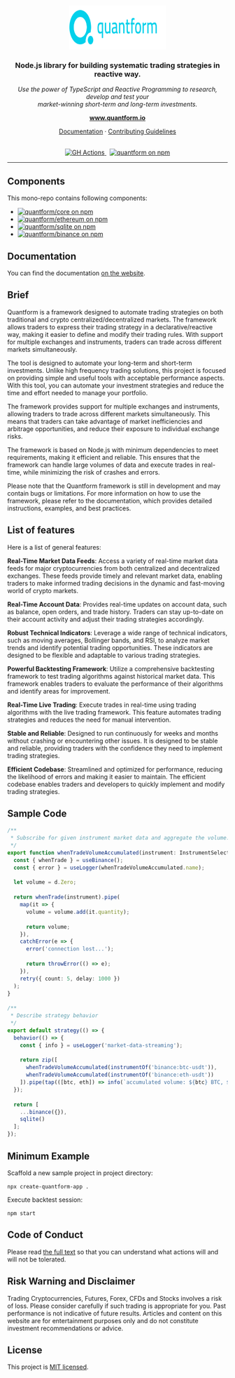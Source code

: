 <p align="center">
  <img src="https://raw.githubusercontent.com/quantform/quantform/main/quantform.svg" alt="quantform-logo" width="220px" height="100px"/>
  <br>
</p>
<h3 align="center">Node.js library for building systematic trading strategies in reactive way.</h3>
<p align="center">
  <i>Use the power of TypeScript and Reactive Programming to research, develop and test your <br />market-winning short-term and long-term investments.</i>
  <br>
</p>

<p align="center">
  <a href="https://www.quantform.io"><strong>www.quantform.io</strong></a>
  <br>
</p>

<p align="center">
  <a href="https://developer.quantform.io/">Documentation</a>
  ·
  <a href="CONTRIBUTING.md">Contributing Guidelines</a>
  <br>
  <br>
</p>

<p align="center">
  <a href="https://github.com/quantform/quantform/actions/workflows/release.yml">
    <img src="https://github.com/quantform/quantform/actions/workflows/release.yml/badge.svg" alt="GH Actions" />
  </a>&nbsp;
  <a href="LICENSE.md">
    <img src="https://img.shields.io/badge/license-MIT-blue.svg" alt="quantform on npm" />
  </a>
</p>

<hr>

## Components

This mono-repo contains following components:

- <a href="https://www.npmjs.com/package/@quantform/core"><img src="https://img.shields.io/npm/v/@quantform/core.svg?logo=npm&logoColor=fff&label=@quantform/core&color=03D1EB&style=flat-square" alt="quantform/core on npm" /></a>
- <a href="https://www.npmjs.com/package/@quantform/ethereum"><img src="https://img.shields.io/npm/v/@quantform/ethereum.svg?logo=npm&logoColor=fff&label=@quantform/ethereum&color=03D1EB&style=flat-square" alt="quantform/ethereum on npm" /></a>
- <a href="https://www.npmjs.com/package/@quantform/sqlite"><img src="https://img.shields.io/npm/v/@quantform/sqlite.svg?logo=npm&logoColor=fff&label=@quantform/sqlite&color=03D1EB&style=flat-square" alt="quantform/sqlite on npm" /></a>
- <a href="https://www.npmjs.com/package/@quantform/binance"><img src="https://img.shields.io/npm/v/@quantform/binance.svg?logo=npm&logoColor=fff&label=@quantform/binance&color=03D1EB&style=flat-square" alt="quantform/binance on npm" /></a>

## Documentation

You can find the documentation [on the website](https://developer.quantform.io).

## Brief

Quantform is a framework designed to automate trading strategies on both traditional and crypto centralized/decentralized markets. The framework allows traders to express their trading strategy in a declarative/reactive way, making it easier to define and modify their trading rules. With support for multiple exchanges and instruments, traders can trade across different markets simultaneously.

The tool is designed to automate your long-term and short-term investments. Unlike high frequency trading solutions, this project is focused on providing simple and useful tools with acceptable performance aspects. With this tool, you can automate your investment strategies and reduce the time and effort needed to manage your portfolio.

The framework provides support for multiple exchanges and instruments, allowing traders to trade across different markets simultaneously. This means that traders can take advantage of market inefficiencies and arbitrage opportunities, and reduce their exposure to individual exchange risks.

The framework is based on Node.js with minimum dependencies to meet requirements, making it efficient and reliable. This ensures that the framework can handle large volumes of data and execute trades in real-time, while minimizing the risk of crashes and errors.

Please note that the Quantform framework is still in development and may contain bugs or limitations. For more information on how to use the framework, please refer to the documentation, which provides detailed instructions, examples, and best practices.


## List of features

Here is a list of general features:

**Real-Time Market Data Feeds**: Access a variety of real-time market data feeds for major cryptocurrencies from both centralized and decentralized exchanges. These feeds provide timely and relevant market data, enabling traders to make informed trading decisions in the dynamic and fast-moving world of crypto markets.

**Real-Time Account Data**: Provides real-time updates on account data, such as balance, open orders, and trade history. Traders can stay up-to-date on their account activity and adjust their trading strategies accordingly.

**Robust Technical Indicators**: Leverage a wide range of technical indicators, such as moving averages, Bollinger bands, and RSI, to analyze market trends and identify potential trading opportunities. These indicators are designed to be flexible and adaptable to various trading strategies.

**Powerful Backtesting Framework**: Utilize a comprehensive backtesting framework to test trading algorithms against historical market data. This framework enables traders to evaluate the performance of their algorithms and identify areas for improvement.

**Real-Time Live Trading**: Execute trades in real-time using trading algorithms with the live trading framework. This feature automates trading strategies and reduces the need for manual intervention.

**Stable and Reliable**: Designed to run continuously for weeks and months without crashing or encountering other issues. It is designed to be stable and reliable, providing traders with the confidence they need to implement trading strategies.

**Efficient Codebase**: Streamlined and optimized for performance, reducing the likelihood of errors and making it easier to maintain. The efficient codebase enables traders and developers to quickly implement and modify trading strategies.


## Sample Code

```ts
/**
 * Subscribe for given instrument market data and aggregate the volume.
 */
export function whenTradeVolumeAccumulated(instrument: InstrumentSelector) {
  const { whenTrade } = useBinance();
  const { error } = useLogger(whenTradeVolumeAccumulated.name);

  let volume = d.Zero;

  return whenTrade(instrument).pipe(
    map(it => {
      volume = volume.add(it.quantity);

      return volume;
    }),
    catchError(e => {
      error('connection lost...');

      return throwError(() => e);
    }),
    retry({ count: 5, delay: 1000 })
  );
}

/**
 * Describe strategy behavior
 */
export default strategy(() => {
  behavior(() => {
    const { info } = useLogger('market-data-streaming');

    return zip([
      whenTradeVolumeAccumulated(instrumentOf('binance:btc-usdt')),
      whenTradeVolumeAccumulated(instrumentOf('binance:eth-usdt'))
    ]).pipe(tap(([btc, eth]) => info(`accumulated volume: ${btc} BTC, ${eth} ETH`)));
  });

  return [
    ...binance({}),
    sqlite()
  ];
});
```

## Minimum Example

Scaffold a new sample project in project directory:

```
npx create-quantform-app .
```

Execute backtest session:

```
npm start
```

## Code of Conduct

Please read [the full text](./CODE_OF_CONDUCT.md) so that you can understand what actions will and will not be tolerated.

## Risk Warning and Disclaimer

Trading Cryptocurrencies, Futures, Forex, CFDs and Stocks involves a risk of loss. Please consider carefully if such trading is appropriate for you. Past performance is not indicative of future results. Articles and content on this website are for entertainment purposes only and do not constitute investment recommendations or advice.

## License

This project is [MIT licensed](./LICENSE.md).